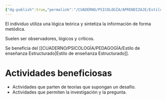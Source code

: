 ```yaml
---
{"dg-publish":true,"permalink":"/CUADERNO/PSICOLOGÍA/APRENDIZAJE/Estilo de aprendizaje Teórico/"}
---
```


El individuo utiliza una lógica teórica y sintetiza la información de forma metódica.

Suelen ser observadores, lógicos y críticos. 

Se beneficia del [[CUADERNO/PSICOLOGÍA/PEDAGOGÍA/Estilo de enseñanza Estructurado\|Estilo de enseñanza Estructurado]].

# Actividades beneficiosas
- Actividades que parten de teorías que supongan un desafío.
- Actividades que permiten la investigación y la pregunta.